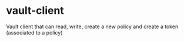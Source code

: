 # vault-client
Vault client that can read, write, create a new policy and create a token (associated to a policy) 

